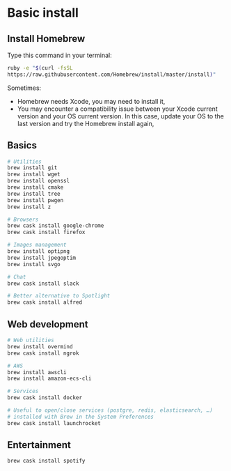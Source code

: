 # Basic install

## Install Homebrew

Type this command in your terminal:
```sh
ruby -e "$(curl -fsSL
https://raw.githubusercontent.com/Homebrew/install/master/install)"
```

Sometimes:
- Homebrew needs Xcode, you may need to install it,
- You may encounter a compatibility issue between your Xcode current version and
  your OS current version. In this case, update your OS to the last version and
  try the Homebrew install again,

## Basics

```sh
# Utilities
brew install git
brew install wget
brew install openssl
brew install cmake
brew install tree
brew install pwgen
brew install z

# Browsers
brew cask install google-chrome
brew cask install firefox

# Images management
brew install optipng
brew install jpegoptim
brew install svgo

# Chat
brew cask install slack

# Better alternative to Spotlight
brew cask install alfred
```

## Web development

```sh
# Web utilities
brew install overmind
brew cask install ngrok

# AWS
brew install awscli
brew install amazon-ecs-cli

# Services
brew cask install docker

# Useful to open/close services (postgre, redis, elasticsearch, …)
# installed with Brew in the System Preferences
brew cask install launchrocket
```

## Entertainment

```sh
brew cask install spotify
```
